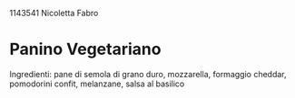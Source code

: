 1143541 Nicoletta Fabro
# Panino Vegetariano
Ingredienti: pane di semola di grano duro, mozzarella, formaggio cheddar, pomodorini confit, melanzane, salsa al basilico
